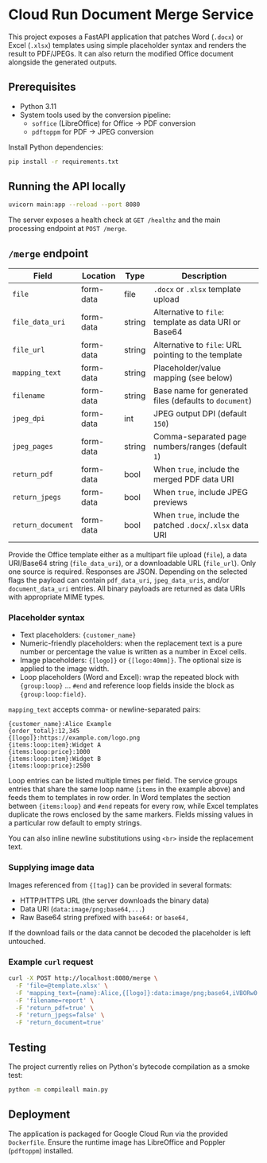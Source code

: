 # Cloud Run Document Merge Service

This project exposes a FastAPI application that patches Word (`.docx`) or Excel (`.xlsx`) templates using simple placeholder syntax and renders the result to PDF/JPEGs. It can also return the modified Office document alongside the generated outputs.

## Prerequisites

* Python 3.11
* System tools used by the conversion pipeline:
  * `soffice` (LibreOffice) for Office → PDF conversion
  * `pdftoppm` for PDF → JPEG conversion

Install Python dependencies:

```bash
pip install -r requirements.txt
```

## Running the API locally

```bash
uvicorn main:app --reload --port 8080
```

The server exposes a health check at `GET /healthz` and the main processing endpoint at `POST /merge`.

## `/merge` endpoint

| Field | Location | Type | Description |
|-------|----------|------|-------------|
| `file` | form-data | file | `.docx` or `.xlsx` template upload |
| `file_data_uri` | form-data | string | Alternative to `file`: template as data URI or Base64 |
| `file_url` | form-data | string | Alternative to `file`: URL pointing to the template |
| `mapping_text` | form-data | string | Placeholder/value mapping (see below) |
| `filename` | form-data | string | Base name for generated files (defaults to `document`) |
| `jpeg_dpi` | form-data | int | JPEG output DPI (default `150`) |
| `jpeg_pages` | form-data | string | Comma-separated page numbers/ranges (default `1`) |
| `return_pdf` | form-data | bool | When `true`, include the merged PDF data URI |
| `return_jpegs` | form-data | bool | When `true`, include JPEG previews |
| `return_document` | form-data | bool | When `true`, include the patched `.docx`/`.xlsx` data URI |
Provide the Office template either as a multipart file upload (`file`), a data URI/Base64 string (`file_data_uri`), or a downloadable URL (`file_url`). Only one source is required. Responses are JSON. Depending on the selected flags the payload can contain `pdf_data_uri`, `jpeg_data_uris`, and/or `document_data_uri` entries. All binary payloads are returned as data URIs with appropriate MIME types.

### Placeholder syntax

* Text placeholders: `{customer_name}`
* Numeric-friendly placeholders: when the replacement text is a pure number or percentage the value is written as a number in Excel cells.
* Image placeholders: `{[logo]}` or `{[logo:40mm]}`. The optional size is applied to the image width.
* Loop placeholders (Word and Excel): wrap the repeated block with `{group:loop}` … `#end` and reference loop fields inside the block as `{group:loop:field}`.

`mapping_text` accepts comma- or newline-separated pairs:

```
{customer_name}:Alice Example
{order_total}:12,345
{[logo]}:https://example.com/logo.png
{items:loop:item}:Widget A
{items:loop:price}:1000
{items:loop:item}:Widget B
{items:loop:price}:2500
```

Loop entries can be listed multiple times per field. The service groups entries that share the same loop name (`items` in the example above) and feeds them to templates in row order. In Word templates the section between `{items:loop}` and `#end` repeats for every row, while Excel templates duplicate the rows enclosed by the same markers. Fields missing values in a particular row default to empty strings.

You can also inline newline substitutions using `<br>` inside the replacement text.

### Supplying image data

Images referenced from `{[tag]}` can be provided in several formats:

* HTTP/HTTPS URL (the server downloads the binary data)
* Data URI (`data:image/png;base64,...`)
* Raw Base64 string prefixed with `base64:` or `base64,`

If the download fails or the data cannot be decoded the placeholder is left untouched.

### Example `curl` request

```bash
curl -X POST http://localhost:8080/merge \
  -F 'file=@template.xlsx' \
  -F 'mapping_text={name}:Alice,{[logo]}:data:image/png;base64,iVBORw0...' \
  -F 'filename=report' \
  -F 'return_pdf=true' \
  -F 'return_jpegs=false' \
  -F 'return_document=true'
```

## Testing

The project currently relies on Python's bytecode compilation as a smoke test:

```bash
python -m compileall main.py
```

## Deployment

The application is packaged for Google Cloud Run via the provided `Dockerfile`. Ensure the runtime image has LibreOffice and Poppler (`pdftoppm`) installed.
